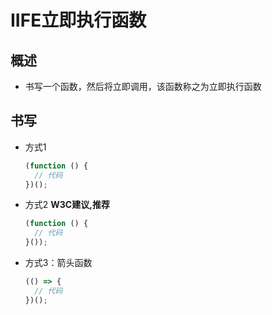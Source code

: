 # IIFE立即执行函数

## 概述

  - 书写一个函数，然后将立即调用，该函数称之为立即执行函数

## 书写

  - 方式1

    ```js
    (function () {
      // 代码
    })();
    ```

  - 方式2  **W3C建议,推荐**

    ```js
    (function () {
      // 代码
    }());
    ```

  - 方式3：箭头函数

    ```js
    (() => {
      // 代码
    })();
    ```
